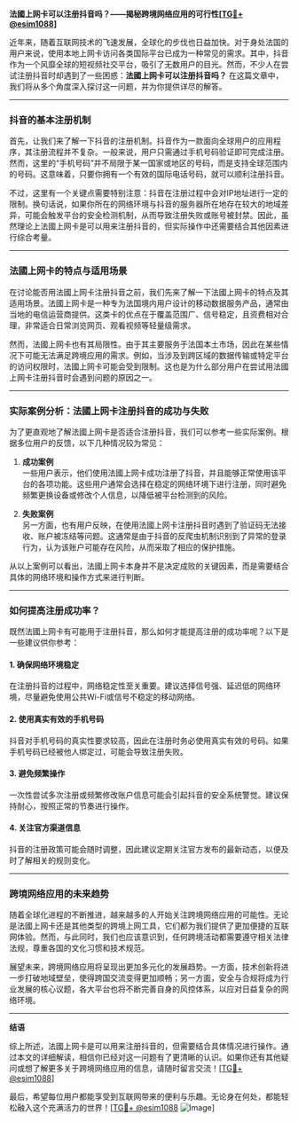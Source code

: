**法國上网卡可以注册抖音吗？——揭秘跨境网络应用的可行性[[TG💪+ @esim1088](https://t.me/s/esim1088)]**

近年来，随着互联网技术的飞速发展，全球化的步伐也日益加快。对于身处法国的用户来说，使用本地上网卡访问各类国际平台已成为一种常见的需求。其中，抖音作为一个风靡全球的短视频社交平台，吸引了无数用户的目光。然而，不少人在尝试注册抖音时却遇到了一些困惑：**法國上网卡可以注册抖音吗？** 在这篇文章中，我们将从多个角度深入探讨这一问题，并为你提供详尽的解答。

---

### 抖音的基本注册机制

首先，让我们来了解一下抖音的注册机制。抖音作为一款面向全球用户的应用程序，其注册流程并不复杂。一般来说，用户只需通过手机号码验证即可完成注册。然而，这里的“手机号码”并不局限于某一国家或地区的号码，而是支持全球范围内的号码。这意味着，只要你拥有一个有效的国际电话号码，就可以顺利注册抖音。

不过，这里有一个关键点需要特别注意：抖音在注册过程中会对IP地址进行一定的限制。换句话说，如果你所在的网络环境与抖音的服务器所在地存在较大的地域差异，可能会触发平台的安全检测机制，从而导致注册失败或账号被封禁。因此，虽然理论上法國上网卡是可以用来注册抖音的，但实际操作中还需要结合其他因素进行综合考量。

---

### 法國上网卡的特点与适用场景

在讨论能否用法國上网卡注册抖音之前，我们先来了解一下法國上网卡的特点及其适用场景。法國上网卡是一种专为法国境内用户设计的移动数据服务产品，通常由当地的电信运营商提供。这类卡的优点在于覆盖范围广、信号稳定，且资费相对合理，非常适合日常浏览网页、观看视频等轻量级需求。

然而，法國上网卡也有其局限性。由于其主要服务于法国本土市场，因此在某些情况下可能无法满足跨境应用的需求。例如，当涉及到跨区域的数据传输或特定平台的访问权限时，法國上网卡可能会受到限制。这也是为什么部分用户在尝试用法國上网卡注册抖音时会遇到问题的原因之一。

---

### 实际案例分析：法國上网卡注册抖音的成功与失败

为了更直观地了解法國上网卡是否适合注册抖音，我们可以参考一些实际案例。根据多位用户的反馈，以下几种情况较为常见：

1. **成功案例**  
   一些用户表示，他们使用法國上网卡成功注册了抖音，并且能够正常使用该平台的各项功能。这些用户通常会选择在稳定的网络环境下进行注册，同时避免频繁更换设备或修改个人信息，以降低被平台检测到的风险。

2. **失败案例**  
   另一方面，也有用户反映，在使用法國上网卡注册抖音时遇到了验证码无法接收、账户被冻结等问题。这通常是由于抖音的反爬虫机制识别到了异常的登录行为，认为该账户可能存在风险，从而采取了相应的保护措施。

从以上案例可以看出，法國上网卡本身并不是决定成败的关键因素，而是需要结合具体的网络环境和操作方式来进行判断。

---

### 如何提高注册成功率？

既然法國上网卡有可能用于注册抖音，那么如何才能提高注册的成功率呢？以下是一些建议供你参考：

#### 1. 确保网络环境稳定
在注册抖音的过程中，网络稳定性至关重要。建议选择信号强、延迟低的网络环境，尽量避免使用公共Wi-Fi或信号不稳定的移动网络。

#### 2. 使用真实有效的手机号码
抖音对手机号码的真实性要求较高，因此在注册时务必使用真实有效的号码。如果手机号码已经被他人绑定过，可能会导致注册失败。

#### 3. 避免频繁操作
一次性尝试多次注册或频繁修改账户信息可能会引起抖音的安全系统警觉。建议保持耐心，按照正常的节奏进行操作。

#### 4. 关注官方渠道信息
抖音的注册政策可能会随时调整，因此建议定期关注官方发布的最新动态，以便及时了解相关的规则变化。

---

### 跨境网络应用的未来趋势

随着全球化进程的不断推进，越来越多的人开始关注跨境网络应用的可能性。无论是法國上网卡还是其他类型的跨境上网工具，它们都为我们提供了更加便捷的互联网体验。然而，与此同时，我们也应该意识到，任何跨境活动都需要遵守相关法律法规，尊重各国的文化习惯和技术规范。

展望未来，跨境网络应用将呈现出更加多元化的发展趋势。一方面，技术创新将进一步打破地域壁垒，使得跨国交流变得更加顺畅；另一方面，安全与合规将成为行业发展的核心议题，各大平台也将不断完善自身的风控体系，以应对日益复杂的网络环境。

---

**结语**

综上所述，法國上网卡是可以用来注册抖音的，但需要结合具体情况进行操作。通过本文的详细解读，相信你已经对这一问题有了更清晰的认识。如果你还有其他疑问或想了解更多关于跨境网络应用的信息，请随时留言交流！[[TG💪+ @esim1088](https://t.me/s/esim1088)]

最后，希望每位用户都能享受到互联网带来的便利与乐趣。无论身在何处，都能轻松融入这个充满活力的世界！[[TG💪+ @esim1088](https://t.me/s/esim1088) ![Image](https://i.postimg.cc/4NQfJmqS/Snipaste-2025-05-13-00-14-12.png)]